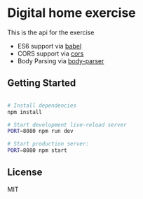 Digital home exercise
==================================

This is the api for the exercise

- ES6 support via [babel](https://babeljs.io)
- CORS support via [cors](https://github.com/troygoode/node-cors)
- Body Parsing via [body-parser](https://github.com/expressjs/body-parser)




Getting Started
---------------

```sh

# Install dependencies
npm install

# Start development live-reload server
PORT=8080 npm run dev

# Start production server:
PORT=8080 npm start
```

License
-------

MIT
